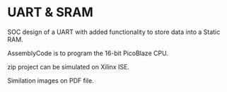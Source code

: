 # UART & SRAM
SOC design of a UART with added functionality to store data into a Static RAM.

AssemblyCode is to program the 16-bit PicoBlaze CPU.

zip project can be simulated on Xilinx ISE.

Similation images on PDF file.
